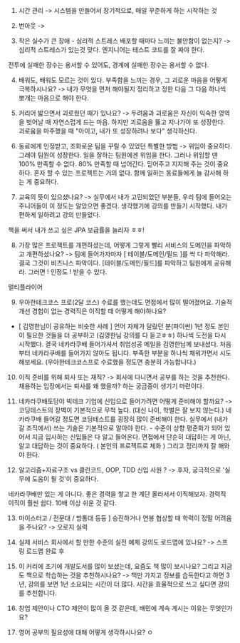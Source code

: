 1. 시간 관리
-> 시스템을 만들어서 장기적으로, 매일 꾸준하게 하는 시작하는 것

2. 번아웃
-> 

3. 작은 실수가 큰 장애 - 심리적 스트레스
배포할 때마다 느끼는 불안함이 없는지?
-> 심리적 스트레스가 있는것 맞다.
엔지니어는 테스트 코드를 잘 짜야 한다.

전투에 실패한 장수는 용서할 수 있어도, 경계에 실패한 장수는 용서할 수 없다.

4. 배워도, 배워도 모르는 것이 있다.
부족함을 느끼는 경우, 그 괴로운 마음을 어떻게 극복하시나요?
-> 내가 무엇을 먼저 해야될지 정리하고 정한 다음
그 다음 하나씩 뽀개는 마음으로 해야 한다.

5. 커리어 밟으면서 괴로웠던 때가 있나요?
-> 두려움과 괴로움은 자신이 익숙한 영역을 벗어날 때 자연스럽게 드는 마음. 하지만 괴로움을 뚫고 지나가야 또 성장한다. 괴로움을 마주했을 때 "아이고, 내가 또 성장하려나 보다" 생각하신다.

6. 동료에게 인정받고, 조화로운 팀을 꾸릴 수 있었던 특별한 방법
-> 위임이 중요하다. 그래야 팀원이 성장한다. 일을 잘하는 팀원에겐 위임을 한다. 그러나 위임할 땐 100% 만족할 수 없다. 80% 만족할 때 넘어간다. 믿어주고 지지해 주는 것이 중요하다. 혼자 할 수 있는 프로젝트는 거의 없다. 함께 일하는 동료들에게 늘 감사해 하는 게 중요하다.

7. 교육의 뜻이 있으셨나요?
-> 실무에서 내가 고민되었던 부분들, 우리 팀에 들어오는 주니어들이 이 정도는 알았으면 좋겠다. 생각했기에 강의를 만들기 시작했다. 내가 편하게 일하려고 강의 만들었다.

책을 써서 내가 쓰고 싶은 JPA 보급률을 늘리자 ㅎㅎ!

8. 가장 많은 프로젝트를 개편하셨는데, 어떻게 그렇게 빨리 서비스의 도메인을 파악하고 개편하셨나요?
-> 팀에 들어가자마자 [ 테이블/도메인/필드 ]를 싹 다 파악해라. 결국 그것이 비즈니스 파악이다.
[테이블/도메인/필드]를 파악하고 팀원에게 공유해라. 그러면 ! 인정도 ! 받을 수 있다.

멀티플라이어

9. 우아한테크코스 프로(2달 코스) 수료를 했는데도 면접에서 많이 떨어졌어요. 기술적 개선 경험이 없는 경력직은 이직할 때 어떻게 해야하나요?
- [ 김영한님이 공유하는 비슷한 사례 ] 언어 자체가 달랐던 분(파이썬) 1년 정도 본인이 필요한 것들을 더 공부하고 (김영한님 강의를 다 듣고ㅎㅎ) 하나씩 도전을 다시 시작했다. 결국 네카라쿠배 들어가셔서 취업성공 메일을 김영한님께 보내셨다. 처음부터 네카라쿠배를 들어가지 않아도 됩니다. 부족한 부분을 하나씩 채워가면서 시도해보세요. (우아한테크코스프로 수료했을 정도면 충분히 가능합니다.)

10. 이직 준비를 위해 퇴사 또는 재직?
-> 회사에 다니면서 공부를 하는 것을 추천한다. 채용하는 입장에서는 퇴사를 왜 했을까? 하는 궁금증이 생기기 마련이다.

11. 네카라쿠배토당야 빅테크 기업에 신입으로 들어가려면 어떻게 준비해야 할까요?
-> 코딩테스트의 장벽이 기본적으로 무척 높다. (대신 나이, 학벌은 잘 보지 않는다.)
네카라쿠배 들어갈 정도면 코딩테스트를 굉장히 많이 준비해야 한다.
실무에서 (내가 갈 조직에서) 쓰는 기술은 기본적으로 알아야 한다. - 수준이 상향 평준화가 되어 있어서 지금 입사하는 신입들은 다 알고 들어온다.
면접에서 단순히 대답하는 게 아닌, 알고 대답하는 것이 중요하다. ( 본인의 프로젝트로 체화 ) 그리고 정리까지 잘 해와야 한다.

12. 알고리즘+자료구조 vs 클린코드, OOP, TDD 신입 사원 ?
-> 후자, 궁극적으로 '실무에 도움이 될 것'이 중요하다.

네카라쿠배만 있는 게 아니다. 좋은 경력을 쌓고 한 계단 올라서서 이직해보자. 경력직 이직이 훨씬 쉽다. 10배 이상 쉬운 것 같다.

13. 마이스터고 / 전문대 / 방통대 등등 ] 승진하거나 연봉 협상할 때 학력이 정말 어려움을 주나요?
-> 오로지 실력

14. 실제 서비스 회사에서 할 만한 수준의 실전 예제 강의도 로드맵에 있나요?
-> 스프링 로드맵 완료 후

15. 이 커리에 초기에 개발도서를 많이 보셨는데, 요즘도 책 많이 보시나요? 그리고 지금도 책으로 학습하는 것을 추천하시나요?
-> 책만 가지고 정보를 습득한다고 하면 3년, 강의를 보면 1년 소요되는 시간이 더 많다. 시간을 효율적으로 쓰고 싶다면 강의를 추천합니다.

16. 창업 제안이나 CTO 제안이 많이 올 것 같은데, 배민에 계속 계시는 이유는 무엇인가요?

17. 영어 공부의 필요성에 대해 어떻게 생각하시나요?
ㅇ